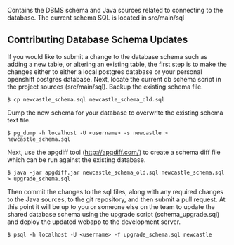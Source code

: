 Contains the DBMS schema and Java sources related to connecting to the database.
The current schema SQL is located in src/main/sql

Contributing Database Schema Updates
------------------------------------

If you would like to submit a change to the database schema such as adding a new table, 
or altering an existing table, the first step is to make the changes either to either 
a local postgres database or your personal openshift postgres database.  Next, locate 
the current db schema script in the project sources (src/main/sql).  Backup the existing 
schema file.

    $ cp newcastle_schema.sql newcastle_schema_old.sql

Dump the new schema for your database to overwrite the existing schema text file.

    $ pg_dump -h localhost -U <username> -s newcastle > newcastle_schema.sql

Next, use the apgdiff tool (http://apgdiff.com/) to create a schema diff file which 
can be run against the existing database.

    $ java -jar apgdiff.jar newcastle_schema_old.sql newcastle_schema.sql > upgrade_schema.sql

Then commit the changes to the sql files, along with any required changes to the Java 
sources, to the git repository, and then submit a pull request.  At this point it will 
be up to you or someone else on the team to update the shared database schema using 
the upgrade script (schema_upgrade.sql) and deploy the updated webapp to the 
development server.

    $ psql -h localhost -U <username> -f upgrade_schema.sql newcastle